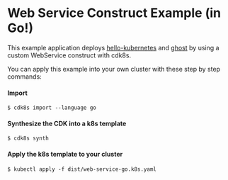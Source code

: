 # Web Service Construct Example (in Go!)

This example application deploys [hello-kubernetes](https://github.com/paulbouwer/hello-kubernetes) and [ghost](https://hub.docker.com/_/ghost/) by using a custom WebService construct with cdk8s.

You can apply this example into your own cluster with these step by step commands:

#### Import

```console
$ cdk8s import --language go
```

#### Synthesize the CDK into a k8s template
```console
$ cdk8s synth
```

#### Apply the k8s template to your cluster
```console
$ kubectl apply -f dist/web-service-go.k8s.yaml
```